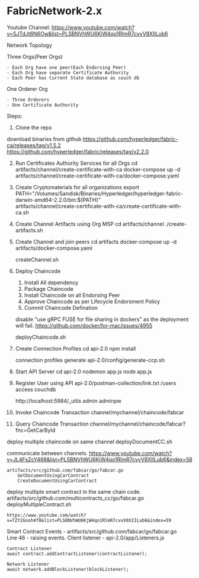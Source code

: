 # FabricNetwork-2.x

Youtube Channel: https://www.youtube.com/watch?v=SJTdJt6N6Ow&list=PLSBNVhWU6KjW4qo1RlmR7cvvV8XIILub6


Network Topology

Three Orgs(Peer Orgs)

    - Each Org have one peer(Each Endorsing Peer)
    - Each Org have separate Certificate Authority
    - Each Peer has Current State database as couch db


One Orderer Org

    - Three Orderers
    - One Certificate Authority



Steps:

1) Clone the repo

download binaries from github
https://github.com/hyperledger/fabric-ca/releases/tag/v1.5.2
https://github.com/hyperledger/fabric/releases/tag/v2.2.0

2) Run Certificates Authority Services for all Orgs
    cd artifacts/channel/create-certificate-with-ca
    docker-compose up -d
    artifacts/channel/create-certificate-with-ca/docker-compose.yaml


3) Create Cryptomaterials for all organizations
    export PATH="/Volumes/Sandisk/Binaries/Hyperledger/hyperledger-fabric-darwin-amd64-2.2.0/bin:${PATH}"   
    artifacts/channel/create-certificate-with-ca/create-certificate-with-ca.sh

    
4) Create Channel Artifacts using Org MSP
    cd artifacts/channel
    ./create-artifacts.sh

5) Create Channel and join peers
    cd artifacts
    docker-compose up -d
    artifacts/docker-compose.yaml

    createChannel.sh

6) Deploy Chaincode
   1) Install All dependency
   2) Package Chaincode
   3) Install Chaincode on all Endorsing Peer
   4) Approve Chaincode as per Lifecycle Endorsment Policy
   5) Commit Chaincode Defination

   disable "use gRPC FUSE for file sharing in dockers" as the deployment will fail.
   https://github.com/docker/for-mac/issues/4955

    deployChaincode.sh


7) Create Connection Profiles
    cd api-2.0
    npm install

    connection profiles generate
    api-2.0/config/generate-ccp.sh

8) Start API Server
    cd api-2.0
    nodemon app.js
    node app.js

9) Register User using API
    api-2.0/postman-collection/link.txt
    /users
    access couchdb

    http://localhost:5984/_utils
    admin
    adminpw
    

10) Invoke Chaincode Transaction
    channel/mychannel/chaincode/fabcar

11) Query Chaincode Transaction
    channel/mychannel/chaincode/fabcar?fnc=GetCarById


deploy multiple chaincode on same channel
    deployDocumentCC.sh


communicate between channels.
    https://www.youtube.com/watch?v=JL4FsZcY468&list=PLSBNVhWU6KjW4qo1RlmR7cvvV8XIILub6&index=58

    artifacts/src/github.com/fabcar/go/fabcar.go
        GetDocumentUsingCarContract
        CreateDocumentUsingCarContract


deploy multiple smart contract in the same chain code.
    artifacts/src/github.com/multicontracts_cc/go/fabcar.go
    deployMultipleContract.sh

    https://www.youtube.com/watch?v=TZY2Gooh4f8&list=PLSBNVhWU6KjW4qo1RlmR7cvvV8XIILub6&index=59

Smart Contract
    Events -
        artifacts/src/github.com/fabcar/go/fabcar.go    
        Line 46 - raising events.
        Client listener - api-2.0/app/Listeners.js


    Contract Listener
    await contract.addContractListener(contractListener);

    Network Listener
    await network.addBlockListener(blockListener);